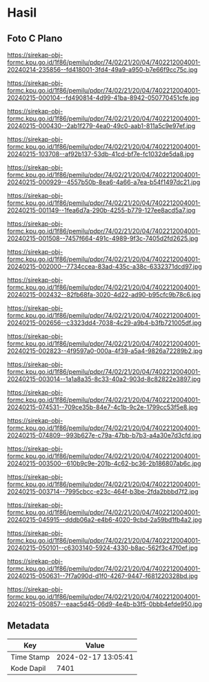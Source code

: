 # Hasil

## Foto C Plano

https://sirekap-obj-formc.kpu.go.id/1f86/pemilu/pdpr/74/02/21/20/04/7402212004001-20240214-235856--fd418001-3fd4-49a9-a950-b7e66f9cc75c.jpg

https://sirekap-obj-formc.kpu.go.id/1f86/pemilu/pdpr/74/02/21/20/04/7402212004001-20240215-000104--fd490814-4d99-41ba-8942-050770451cfe.jpg

https://sirekap-obj-formc.kpu.go.id/1f86/pemilu/pdpr/74/02/21/20/04/7402212004001-20240215-000430--2ab1f279-4ea0-49c0-aab1-811a5c9e97ef.jpg

https://sirekap-obj-formc.kpu.go.id/1f86/pemilu/pdpr/74/02/21/20/04/7402212004001-20240215-103708--af92b137-53db-41cd-bf7e-fc1032de5da8.jpg

https://sirekap-obj-formc.kpu.go.id/1f86/pemilu/pdpr/74/02/21/20/04/7402212004001-20240215-000929--4557b50b-8ea6-4a66-a7ea-b54f1497dc21.jpg

https://sirekap-obj-formc.kpu.go.id/1f86/pemilu/pdpr/74/02/21/20/04/7402212004001-20240215-001149--1fea6d7a-290b-4255-b779-127ee8acd5a7.jpg

https://sirekap-obj-formc.kpu.go.id/1f86/pemilu/pdpr/74/02/21/20/04/7402212004001-20240215-001508--7457f664-491c-4989-9f3c-7405d2fd2625.jpg

https://sirekap-obj-formc.kpu.go.id/1f86/pemilu/pdpr/74/02/21/20/04/7402212004001-20240215-002000--7734ccea-83ad-435c-a38c-6332371dcd97.jpg

https://sirekap-obj-formc.kpu.go.id/1f86/pemilu/pdpr/74/02/21/20/04/7402212004001-20240215-002432--82fb68fa-3020-4d22-ad90-b95cfc9b78c6.jpg

https://sirekap-obj-formc.kpu.go.id/1f86/pemilu/pdpr/74/02/21/20/04/7402212004001-20240215-002656--c3323dd4-7038-4c29-a9b4-b3fb721005df.jpg

https://sirekap-obj-formc.kpu.go.id/1f86/pemilu/pdpr/74/02/21/20/04/7402212004001-20240215-002823--4f9597a0-000a-4f39-a5a4-9826a72289b2.jpg

https://sirekap-obj-formc.kpu.go.id/1f86/pemilu/pdpr/74/02/21/20/04/7402212004001-20240215-003014--1a1a8a35-8c33-40a2-903d-8c82822e3897.jpg

https://sirekap-obj-formc.kpu.go.id/1f86/pemilu/pdpr/74/02/21/20/04/7402212004001-20240215-074531--709ce35b-84e7-4c1b-9c2e-1799cc53f5e8.jpg

https://sirekap-obj-formc.kpu.go.id/1f86/pemilu/pdpr/74/02/21/20/04/7402212004001-20240215-074809--993b627e-c79a-47bb-b7b3-a4a30e7d3cfd.jpg

https://sirekap-obj-formc.kpu.go.id/1f86/pemilu/pdpr/74/02/21/20/04/7402212004001-20240215-003500--610b9c9e-201b-4c62-bc36-2b186807ab6c.jpg

https://sirekap-obj-formc.kpu.go.id/1f86/pemilu/pdpr/74/02/21/20/04/7402212004001-20240215-003714--7995cbcc-e23c-464f-b3be-2fda2bbbd7f2.jpg

https://sirekap-obj-formc.kpu.go.id/1f86/pemilu/pdpr/74/02/21/20/04/7402212004001-20240215-045915--dddb06a2-e4b6-4020-9cbd-2a59bd1fb4a2.jpg

https://sirekap-obj-formc.kpu.go.id/1f86/pemilu/pdpr/74/02/21/20/04/7402212004001-20240215-050101--c6303140-5924-4330-b8ac-562f3c47f0ef.jpg

https://sirekap-obj-formc.kpu.go.id/1f86/pemilu/pdpr/74/02/21/20/04/7402212004001-20240215-050631--7f7a090d-d1f0-4267-9447-f681220328bd.jpg

https://sirekap-obj-formc.kpu.go.id/1f86/pemilu/pdpr/74/02/21/20/04/7402212004001-20240215-050857--eaac5d45-06d9-4e4b-b3f5-0bbb4efde950.jpg


## Metadata

| Key        | Value               |
| ---------- | ------------------- |
| Time Stamp | 2024-02-17 13:05:41 |
| Kode Dapil | 7401                |



